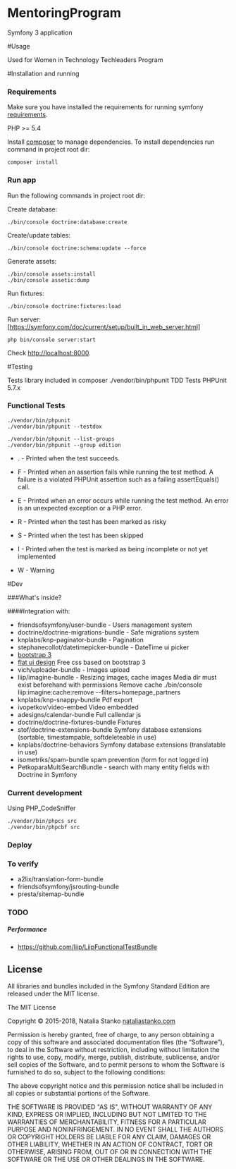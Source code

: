 MentoringProgram
================

Symfony 3 application

#Usage

Used for Women in Technology Techleaders Program

#Installation and running

### Requirements

Make sure you have installed the requirements for running symfony [requirements][1].

PHP >= 5.4

Install [composer][2] to manage dependencies.
To install dependencies run command in project root dir:

    composer install


### Run app

Run the following commands in project root dir:

Create database:

    ./bin/console doctrine:database:create

Create/update tables:

    ./bin/console doctrine:schema:update --force

Generate assets:

    ./bin/console assets:install
    ./bin/console assetic:dump

Run fixtures:

    ./bin/console doctrine:fixtures:load

Run server: [https://symfony.com/doc/current/setup/built_in_web_server.html]

    php bin/console server:start

Check [http://localhost:8000][3].

#Testing

Tests library included in composer ./vendor/bin/phpunit
TDD Tests PHPUnit 5.7.x

### Functional Tests

    ./vendor/bin/phpunit
    ./vendor/bin/phpunit --testdox

    ./vendor/bin/phpunit --list-groups
    ./vendor/bin/phpunit --group edition

  - . - Printed when the test succeeds.

  - F - Printed when an assertion fails while running the test method. A failure is a violated PHPUnit assertion such as a failing assertEquals() call.

  - E - Printed when an error occurs while running the test method. An error is an unexpected exception or a PHP error.

  - R - Printed when the test has been marked as risky

  - S - Printed when the test has been skipped

  - I - Printed when the test is marked as being incomplete or not yet implemented

  - W - Warning

#Dev

###What's inside?

####Integration with:

  * friendsofsymfony/user-bundle - Users management system
  * doctrine/doctrine-migrations-bundle - Safe migrations system
  * knplabs/knp-paginator-bundle - Pagination
  * stephanecollot/datetimepicker-bundle - DateTime ui picker
  * [bootstrap 3][6]
  * [flat ui design][7] Free css based on bootstrap 3
  * vich/uploader-bundle - Images upload
  * liip/imagine-bundle - Resizing images, cache images
    Media dir must exist beforehand with permissions
    Remove cache
      ./bin/console liip:imagine:cache:remove --filters=homepage_partners
  * knplabs/knp-snappy-bundle Pdf export
  * ivopetkov/video-embed Video embedded
  * adesigns/calendar-bundle Full callendar js
  * doctrine/doctrine-fixtures-bundle Fixtures
  * stof/doctrine-extensions-bundle Symfony database extensions (sortable, timestampable, softdeleteable in use)
  * knplabs/doctrine-behaviors Symfony database extensions (translatable in use)
  * isometriks/spam-bundle spam prevention (form for not logged in)
  * PetkoparaMultiSearchBundle - search with many entity fields with Doctrine in Symfony

### Current development

 Using PHP_CodeSniffer

    ./vendor/bin/phpcs src
    ./vendor/bin/phpcbf src

### Deploy

### To verify
  - a2lix/translation-form-bundle
  - friendsofsymfony/jsrouting-bundle
  - presta/sitemap-bundle

### TODO

##### Performance
  - https://github.com/liip/LiipFunctionalTestBundle

License
---------------

All libraries and bundles included in the Symfony Standard Edition are
released under the MIT license.

The MIT License

Copyright © 2015-2018, Natalia Stanko [nataliastanko.com][5]

Permission is hereby granted, free of charge, to any person obtaining a copy
of this software and associated documentation files (the “Software”), to deal
in the Software without restriction, including without limitation the rights
to use, copy, modify, merge, publish, distribute, sublicense, and/or sell
copies of the Software, and to permit persons to whom the Software is
furnished to do so, subject to the following conditions:

The above copyright notice and this permission notice shall be included in
all copies or substantial portions of the Software.

THE SOFTWARE IS PROVIDED "AS IS", WITHOUT WARRANTY OF ANY KIND, EXPRESS OR
IMPLIED, INCLUDING BUT NOT LIMITED TO THE WARRANTIES OF MERCHANTABILITY,
FITNESS FOR A PARTICULAR PURPOSE AND NONINFRINGEMENT. IN NO EVENT SHALL THE
AUTHORS OR COPYRIGHT HOLDERS BE LIABLE FOR ANY CLAIM, DAMAGES OR OTHER
LIABILITY, WHETHER IN AN ACTION OF CONTRACT, TORT OR OTHERWISE, ARISING FROM,
OUT OF OR IN CONNECTION WITH THE SOFTWARE OR THE USE OR OTHER DEALINGS IN
THE SOFTWARE.

[1]:  http://symfony.com/doc/current/reference/requirements.html
[2]:  http://getcomposer.org/
[3]:  http://localhost:8000/
[4]:  https://phpunit.de/manual/current/en/installation.html
[5]:  http://nataliastanko.com/
[6]:  http://getbootstrap.com
[7]:  http://designmodo.github.io/Flat-UI/
